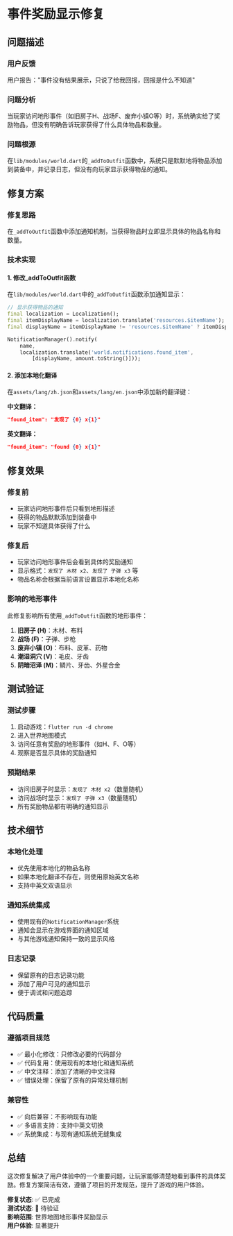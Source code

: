 # 事件奖励显示修复

## 问题描述

### 用户反馈
用户报告："事件没有结果展示，只说了给我回报，回报是什么不知道"

### 问题分析
当玩家访问地形事件（如旧房子H、战场F、废弃小镇O等）时，系统确实给了奖励物品，但没有明确告诉玩家获得了什么具体物品和数量。

### 问题根源
在`lib/modules/world.dart`的`_addToOutfit`函数中，系统只是默默地将物品添加到装备中，并记录日志，但没有向玩家显示获得物品的通知。

## 修复方案

### 修复思路
在`_addToOutfit`函数中添加通知机制，当获得物品时立即显示具体的物品名称和数量。

### 技术实现

#### 1. 修改_addToOutfit函数
在`lib/modules/world.dart`中的`_addToOutfit`函数添加通知显示：

```dart
// 显示获得物品的通知
final localization = Localization();
final itemDisplayName = localization.translate('resources.$itemName');
final displayName = itemDisplayName != 'resources.$itemName' ? itemDisplayName : itemName;

NotificationManager().notify(
    name,
    localization.translate('world.notifications.found_item',
        [displayName, amount.toString()]));
```

#### 2. 添加本地化翻译
在`assets/lang/zh.json`和`assets/lang/en.json`中添加新的翻译键：

**中文翻译：**
```json
"found_item": "发现了 {0} x{1}"
```

**英文翻译：**
```json
"found_item": "found {0} x{1}"
```

## 修复效果

### 修复前
- 玩家访问地形事件后只看到地形描述
- 获得的物品默默添加到装备中
- 玩家不知道具体获得了什么

### 修复后
- 玩家访问地形事件后会看到具体的奖励通知
- 显示格式：`发现了 木材 x2`、`发现了 子弹 x3` 等
- 物品名称会根据当前语言设置显示本地化名称

### 影响的地形事件
此修复影响所有使用`_addToOutfit`函数的地形事件：

1. **旧房子 (H)**：木材、布料
2. **战场 (F)**：子弹、步枪  
3. **废弃小镇 (O)**：布料、皮革、药物
4. **潮湿洞穴 (V)**：毛皮、牙齿
5. **阴暗沼泽 (M)**：鳞片、牙齿、外星合金

## 测试验证

### 测试步骤
1. 启动游戏：`flutter run -d chrome`
2. 进入世界地图模式
3. 访问任意有奖励的地形事件（如H、F、O等）
4. 观察是否显示具体的奖励通知

### 预期结果
- 访问旧房子时显示：`发现了 木材 x2`（数量随机）
- 访问战场时显示：`发现了 子弹 x3`（数量随机）
- 所有奖励物品都有明确的通知显示

## 技术细节

### 本地化处理
- 优先使用本地化的物品名称
- 如果本地化翻译不存在，则使用原始英文名称
- 支持中英文双语显示

### 通知系统集成
- 使用现有的`NotificationManager`系统
- 通知会显示在游戏界面的通知区域
- 与其他游戏通知保持一致的显示风格

### 日志记录
- 保留原有的日志记录功能
- 添加了用户可见的通知显示
- 便于调试和问题追踪

## 代码质量

### 遵循项目规范
- ✅ 最小化修改：只修改必要的代码部分
- ✅ 代码复用：使用现有的本地化和通知系统
- ✅ 中文注释：添加了清晰的中文注释
- ✅ 错误处理：保留了原有的异常处理机制

### 兼容性
- ✅ 向后兼容：不影响现有功能
- ✅ 多语言支持：支持中英文切换
- ✅ 系统集成：与现有通知系统无缝集成

## 总结

这次修复解决了用户体验中的一个重要问题，让玩家能够清楚地看到事件的具体奖励。修复方案简洁有效，遵循了项目的开发规范，提升了游戏的用户体验。

**修复状态**: ✅ 已完成  
**测试状态**: 🔄 待验证  
**影响范围**: 世界地图地形事件奖励显示  
**用户体验**: 显著提升
